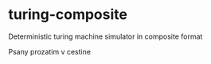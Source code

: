 turing-composite
================

Deterministic turing machine simulator in composite format


Psany prozatim v cestine
